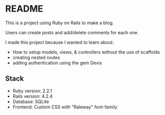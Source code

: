 # README

This is a project using Ruby on Rails to make a blog.

Users can create posts and add/delete comments for each one.

I made this project because I wanted to learn about:
  - How to setup models, views, & controllers without the use of scaffolds
  - creating nested routes
  - adding authentication using the gem Devis

## Stack
  - Ruby version: 2.2.1
  - Rails version: 4.2.4
  - Database: SQLite
  - Frontend: Custom CSS with "Raleway" font-family
